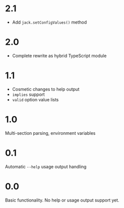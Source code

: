 # 2.1

- Add `jack.setConfigValues()` method

# 2.0

- Complete rewrite as hybrid TypeScript module

# 1.1

- Cosmetic changes to help output
- `implies` support
- `valid` option value lists

# 1.0

Multi-section parsing, environment variables

# 0.1

Automatic `--help` usage output handling

# 0.0

Basic functionality. No help or usage output support yet.
